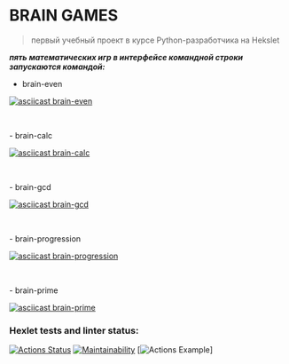 # BRAIN GAMES


> первый учебный проект в курсе Python-разработчика на Hekslet


***пять математических игр в интерфейсе командной строки
запускаются командой:***


- brain-even


[![asciicast brain-even](https://asciinema.org/a/BSCUS2K1eOyCu9YJ4zWccKFcd.png)](https://asciinema.org/a/BSCUS2K1eOyCu9YJ4zWccKFcd)
<p>&nbsp;</p>
- brain-calc

[![asciicast brain-calc](https://asciinema.org/a/koQXxPatSSOOsXMfb2Me0OD2s.png)](https://asciinema.org/a/koQXxPatSSOOsXMfb2Me0OD2s)
<p>&nbsp;</p>
- brain-gcd


[![asciicast brain-gcd](https://asciinema.org/a/fIZsuV5LIebhBnQS64LHu8dOc.png)](https://asciinema.org/a/fIZsuV5LIebhBnQS64LHu8dOc)
<p>&nbsp;</p>
- brain-progression


[![asciicast brain-progression](https://asciinema.org/a/0OPAMh2xlfm8eqTC1KwgQYnwn.png)](https://asciinema.org/a/0OPAMh2xlfm8eqTC1KwgQYnwn)
<p>&nbsp;</p>
- brain-prime


[![asciicast brain-prime](https://asciinema.org/a/AesSEL6mAzwPLl1VQGchGMgym.svg)](https://asciinema.org/a/AesSEL6mAzwPLl1VQGchGMgym)


### Hexlet tests and linter status:
[![Actions Status](https://github.com/apassionado/python-project-lvl1/workflows/hexlet-check/badge.svg)](https://github.com/apassionado/python-project-lvl1/actions)
[![Maintainability](https://api.codeclimate.com/v1/badges/afed910350880ec170a3/maintainability)](https://codeclimate.com/github/apassionado/python-project-lvl1/maintainability)
[![Actions Example](https://github.com/apassionado/python-project-lvl1/actions/workflows/pyci.yml/badge.svg)]

